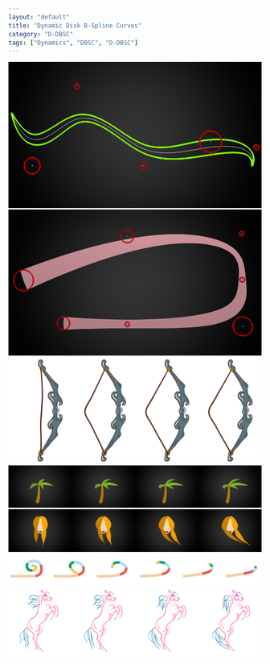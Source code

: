 ```yaml
---
layout: "default"
title: "Dynamic Disk B-Spline Curves"
category: "D-DBSC"
tags: ["Dynamics", "DBSC", "D-DBSC"]
---
```


![](/assets/imgs/Resume-Appendix/D-DBSC/1.png)
![](/assets/imgs/Resume-Appendix/D-DBSC/2.png)
![](/assets/imgs/Resume-Appendix/D-DBSC/3.png)
![](/assets/imgs/Resume-Appendix/D-DBSC/4.png)
![](/assets/imgs/Resume-Appendix/D-DBSC/5.png)
![](/assets/imgs/Resume-Appendix/D-DBSC/6.png)
![](/assets/imgs/Resume-Appendix/D-DBSC/7.png)
